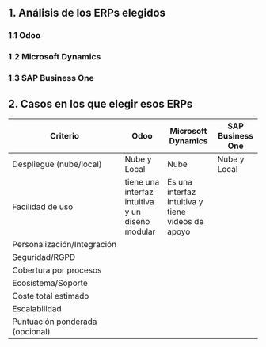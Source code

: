## 1.  Análisis de los ERPs elegidos
### 1.1 Odoo
### 1.2 Microsoft Dynamics

### 1.3 SAP Business One

## 2. Casos en los que elegir esos ERPs


| Criterio                        | Odoo                                             | Microsoft Dynamics                                | SAP Business One |
| ------------------------------- | ------------------------------------------------ | ------------------------------------------------- | ---------------- |
| Despliegue (nube/local)         | Nube y Local                                     | Nube                                              | Nube y Local     |
| Facilidad de uso                | tiene una interfaz intuitiva y un diseño modular | Es una interfaz intuitiva y tiene vídeos de apoyo |                  |
| Personalización/Integración     |                                                  |                                                   |                  |
| Seguridad/RGPD                  |                                                  |                                                   |                  |
| Cobertura por procesos          |                                                  |                                                   |                  |
| Ecosistema/Soporte              |                                                  |                                                   |                  |
| Coste total estimado            |                                                  |                                                   |                  |
| Escalabilidad                   |                                                  |                                                   |                  |
| Puntuación ponderada (opcional) |                                                  |                                                   |                  |


